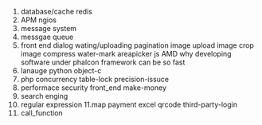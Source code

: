 1. database/cache  redis
2. APM ngios 
3. message system 
4. messgae queue
5. front end 
   dialog
   wating/uploading
   pagination
   image upload image crop image compress water-mark
   areapicker
   js AMD
   why developing software under phalcon framework can be so fast 
6. lanauge python  object-c
7. php concurrency table-lock precision-issuce
8. performace security front_end make-money
9. search enging
10. regular expression
11.map payment excel qrcode third-party-login
12. call_function


